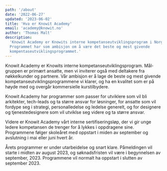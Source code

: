 ```yaml
---
path: '/about'
date: '2022-06-27'
updated: '2023-06-02'
title: 'Hva er Knowit Academy'
email: 'academy@knowit.no'
author: 'Thomas Malt'
description:
  'Knowit Academy er Knowits interne kompetanseutviklingsprogram i Norge.
  Programmet har som ambisjon om å være det beste og mest givende
  kompentaseutviklingsprogrammet.'
---
```


Knowit Academy er Knowits interne kompe&shy;tanse&shy;utviklings&shy;program.
Mål&shy;gruppen er primært ansatte, men vi inviterer også med deltakere fra
nøkkelkunder og partnere. Vår ambisjon er å lage de beste og mest givende
kompe&shy;tanse&shy;utviklings&shy;programmene vi klarer, og ha en kvalitet
som er på høyde med og overgår kommersielle kurstilbydere.

Knowit Academy har programmer som passer for utviklere som vil bli arkitekter,
tech-leads og ta større ansvar for løsninger, for ansatte som vil fordype seg
i strategi, personal&shy;ledelse og ledelse generelt, og for designere og
tjeneste&shy;designere som vil utviklse seg videre og ta større ansvar.

Videre er Knowit Academy vårt interne sertifi&shy;serings&shy;løp, der vi gir
unge ledere kompetansen de trenger for å lykkes i oppdragene sine. Programmene
følger skoleåret med oppstart i miden av september og avslutning i mai eller
juni hvert år.

Årets programmer er under utarbeidelse og snart klare. Påmeldingen vil starte
i midten av august 2023, og søknadsfristen vil være i begynnelsen av
september, 2023. Programmene vil normalt ha oppstart i slutten av
september 2023.
